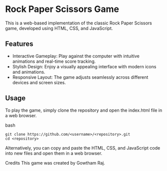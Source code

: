 # Rock Paper Scissors Game

This is a web-based implementation of the classic Rock Paper Scissors game, developed using HTML, CSS, and JavaScript.

## Features

-  Interactive Gameplay: Play against the computer with intuitive animations and real-time score tracking.
-  Stylish Design: Enjoy a visually appealing interface with modern icons and animations.
-  Responsive Layout: The game adjusts seamlessly across different devices and screen sizes.

## Usage

To play the game, simply clone the repository and open the index.html file in a web browser.

bash
```
git clone https://github.com/<username>/<repository>.git
cd <repository>

```

Alternatively, you can copy and paste the HTML, CSS, and JavaScript code into new files and open them in a web browser.

Credits
This game was created by Gowtham Raj.
